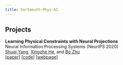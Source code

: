 ```yaml
---
title: Dartmouth-Phys-AI
--- 
```


## Projects

**Learning Physical Constraints with Neural Projections**  
Neural Information Processing Systems (NeurIPS 2020)  
[Shuqi Yang](https://y-sq.github.io/), [Xingzhe He](https://xingzhehe.github.io/), and [Bo Zhu](https://www.cs.dartmouth.edu/~bozhu/)  
[[paper](https://arxiv.org/abs/2006.12745)] [[code](https://github.com/y-sq/neural_proj)]  [[webpage](https://y-sq.github.io/proj/neural_proj/)]

